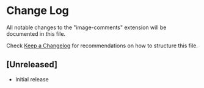 # Change Log
All notable changes to the "image-comments" extension will be documented in this file.

Check [Keep a Changelog](http://keepachangelog.com/) for recommendations on how to structure this file.

## [Unreleased]
- Initial release